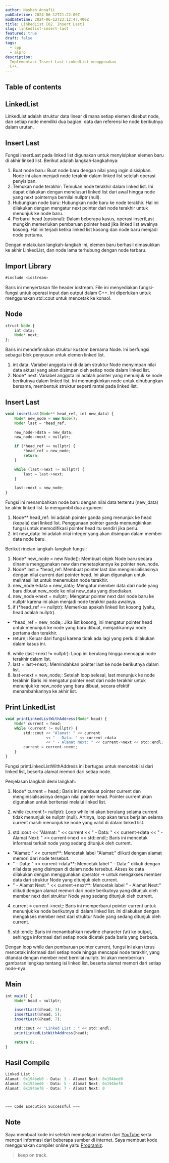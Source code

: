 ```yaml
---
author: Nasheh Annafii
pubDatetime: 2024-06-12T21:22:00Z
modDatetime: 2024-06-12T23:12:47.400Z
title: LinkedList [02. Insert Last]
slug: linkedlist-insert-last
featured: true
draft: false
tags:
  - cpp
  - alpro
description:
  Implementasi Insert Last LinkedList menggunakan
  C++.
---
```



## Table of contents

## LinkedList

LinkedList adalah struktur data linear di mana setiap elemen disebut node, dan setiap node memiliki dua bagian: data dan referensi ke node berikutnya dalam urutan.

## Insert Last

Fungsi insertLast pada linked list digunakan untuk menyisipkan elemen baru di akhir linked list. Berikut adalah langkah-langkahnya:

1. Buat node baru: Buat node baru dengan nilai yang ingin disisipkan. Node ini akan menjadi node terakhir dalam linked list setelah operasi penyisipan.
2. Temukan node terakhir: Temukan node terakhir dalam linked list. Ini dapat dilakukan dengan menelusuri linked list dari awal hingga node yang next pointernya bernilai nullptr (null).
3. Hubungkan node baru: Hubungkan node baru ke node terakhir. Hal ini dilakukan dengan mengatur next pointer dari node terakhir untuk menunjuk ke node baru.
4. Perbarui head (opsional): Dalam beberapa kasus, operasi insertLast mungkin memerlukan pembaruan pointer head jika linked list awalnya kosong. Hal ini terjadi ketika linked list kosong dan node baru menjadi node pertama.

Dengan melakukan langkah-langkah ini, elemen baru berhasil dimasukkan ke akhir LinkedList, dan node lama terhubung dengan node terbaru.

## Import Library

```ts
#include <iostream>
```

Baris ini menyertakan file header iostream. File ini menyediakan fungsi-fungsi untuk operasi input dan output dalam C++. Ini diperlukan untuk menggunakan std::cout untuk mencetak ke konsol.

## Node

```ts
struct Node {
    int data;
    Node* next;
};
```

Baris ini mendefinisikan struktur kustom bernama Node. Ini berfungsi sebagai blok penyusun untuk elemen linked list.

1. int data: Variabel anggota ini di dalam struktur Node menyimpan nilai data aktual yang akan disimpan oleh setiap node dalam linked list.
2. Node* next: Variabel anggota ini adalah pointer yang menunjuk ke node berikutnya dalam linked list. Ini memungkinkan node untuk dihubungkan bersama, membentuk struktur seperti rantai pada linked list.

## Insert Last

```ts
void insertLast(Node** head_ref, int new_data) {
    Node* new_node = new Node();
    Node* last = *head_ref;

    new_node->data = new_data;
    new_node->next = nullptr;

    if (*head_ref == nullptr) {
        *head_ref = new_node;
        return;
    }

    while (last->next != nullptr) {
        last = last->next;
    }

    last->next = new_node;
}
```

Fungsi ini menambahkan node baru dengan nilai data tertentu (new_data) ke akhir linked list. Ia mengambil dua argumen:

1. Node** head_ref: Ini adalah pointer ganda yang menunjuk ke head (kepala) dari linked list. Penggunaan pointer ganda memungkinkan fungsi untuk memodifikasi pointer head itu sendiri jika perlu.
2. int new_data: Ini adalah nilai integer yang akan disimpan dalam member data node baru.

Berikut rincian langkah-langkah fungsi:

1. Node* new_node = new Node(): Membuat objek Node baru secara dinamis menggunakan new dan menetapkannya ke pointer new_node.
2. Node* last = *head_ref: Membuat pointer last dan menginisialisasinya dengan nilai current dari pointer head. Ini akan digunakan untuk melintasi list untuk menemukan node terakhir.
3. new_node->data = new_data;: Mengatur member data dari node yang baru dibuat new_node ke nilai new_data yang disediakan.
4. new_node->next = nullptr;: Mengatur pointer next dari node baru ke nullptr karena ini akan menjadi node terakhir pada awalnya.
5. if (*head_ref == nullptr): Memeriksa apakah linked list kosong (yaitu, head adalah nullptr).
 - *head_ref = new_node;: Jika list kosong, ini mengatur pointer head untuk menunjuk ke node yang baru dibuat, menjadikannya node pertama dan terakhir.
 - return;: Keluar dari fungsi karena tidak ada lagi yang perlu dilakukan dalam kasus ini.
6. while (last->next != nullptr): Loop ini berulang hingga mencapai node terakhir dalam list.
7. last = last->next;: Memindahkan pointer last ke node berikutnya dalam list.
8. last->next = new_node;: Setelah loop selesai, last menunjuk ke node terakhir. Baris ini mengatur pointer next dari node terakhir untuk menunjuk ke new_node yang baru dibuat, secara efektif menambahkannya ke akhir list.

## Print LinkedList
```ts
void printLinkedListWithAddress(Node* head) {
    Node* current = head;
    while (current != nullptr) {
        std::cout << "Alamat: " << current
                  << " - Data: " << current->data 
                  << " - Alamat Next: " << current->next << std::endl;
        current = current->next;
    }
}
```
Fungsi printLinkedListWithAddress ini bertugas untuk mencetak isi dari linked list, beserta alamat memori dari setiap node.

Penjelasan langkah demi langkah:

1. Node* current = head;: Baris ini membuat pointer current dan menginisialisasinya dengan nilai pointer head. Pointer current akan digunakan untuk beriterasi melalui linked list.

2. while (current != nullptr): Loop while ini akan berulang selama current tidak menunjuk ke nullptr (null). Artinya, loop akan terus berjalan selama current masih menunjuk ke node yang valid di dalam linked list.

3. std::cout << "Alamat: " << current << " - Data: " << current->data << " - Alamat Next: " << current->next << std::endl;: Baris ini mencetak informasi terkait node yang sedang ditunjuk oleh current.
 - "Alamat: " << current**: Mencetak label "Alamat:" diikuti dengan alamat memori dari node tersebut.
 - " - Data: " << current->data**: Mencetak label " - Data:" diikuti dengan nilai data yang disimpan di dalam node tersebut. Akses ke data dilakukan dengan menggunakan operator -> untuk mengakses member data dari struktur Node yang ditunjuk oleh current.
 - " - Alamat Next: " << current->next**: Mencetak label " - Alamat Next:" diikuti dengan alamat memori dari node berikutnya yang ditunjuk oleh member next dari struktur Node yang sedang ditunjuk oleh current.

4. current = current->next;: Baris ini memperbarui pointer current untuk menunjuk ke node berikutnya di dalam linked list. Ini dilakukan dengan mengakses member next dari struktur Node yang sedang ditunjuk oleh current.

5. std::endl;: Baris ini menambahkan newline character (\n) ke output, sehingga informasi dari setiap node dicetak pada baris yang berbeda.

Dengan loop while dan pembaruan pointer current, fungsi ini akan terus mencetak informasi dari setiap node hingga mencapai node terakhir, yang ditandai dengan member next bernilai nullptr. Ini akan memberikan gambaran lengkap tentang isi linked list, beserta alamat memori dari setiap node-nya.


## Main
```ts
int main() {
    Node* head = nullptr;

    insertLast(&head, 3);
    insertLast(&head, 5);
    insertLast(&head, 7);

    std::cout << "Linked List : " << std::endl;
    printLinkedListWithAddress(head);

    return 0;
}
```

## Hasil Compile
```ts
Linked List : 
Alamat: 0x194beb0 - Data: 3 - Alamat Next: 0x194bed0
Alamat: 0x194bed0 - Data: 5 - Alamat Next: 0x194bef0
Alamat: 0x194bef0 - Data: 7 - Alamat Next: 0



=== Code Execution Successful ===
```


## Note
Saya membuat kode ini setelah mempelajari materi dari [YouTube](https://youtu.be/e9qepcyU6z8?si=hDoJ-C5D5E0DNm_I) serta mencari informasi dari beberapa sumber di internet. Saya membuat kode menggunakan compiler online yaitu [Programiz](https://www.programiz.com/cpp-programming/online-compiler/).

> keep on track.
